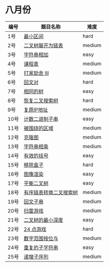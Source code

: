 # 八月份

**编号**|**题目名称**|**难度**
--------|------------|-------
1号|[最小区间](./第1题%20632.%20最小区间)|hard
2号|[二叉树展开为链表](./第2题%20114.%20二叉树展开为链表)|medium
3号|[字符串相加](./第3题%20415.%20字符串相加)|easy
4号|[课程表](./第4题%20207.%20课程表)|medium
5号|[打家劫舍 III](./第5题%20337.%20打家劫舍%20III)|medium
6号|[回文对](./第6题%20336.%20回文对)|hard
7号|[相同的树](./第7题%20100.%20相同的树)|easy
8号|[恢复二叉搜索树](./第8题%2099.%20恢复二叉搜索树)|hard
9号|[复原IP地址](./第9题%2093.%20复原IP地址)|medium
10号|[计数二进制子串](./第10题%20696.%20计数二进制子串)|easy
11号|[被围绕的区域](./第11题%20130.%20被围绕的区域)|medium
12号|[克隆图](./第12题%20133.%20克隆图)|medium
13号|[字符串相乘](./第13题%2043.%20字符串相乘)|medium
14号|[有效的括号](./第14题%2020.%20有效的括号)|easy
15号|[移除盒子](./第15题%20546.%20移除盒子)|hard
16号|[图像渲染](./第16题%20733.%20图像渲染)|easy
17号|[平衡二叉树](./第17题%20110.%20平衡二叉树)|easy
18号|[有序链表转换二叉搜索树](./第18题%20109.%20有序链表转换二叉搜索树)|medium
19号|[回文子串](./第19题%20647.%20回文子串)|medium
20号|[扫雷游戏](./第20题%20529.%20扫雷游戏)|medium
21号|[二叉树的最小深度](./第21题%20111.%20二叉树的最小深度)|easy
22号|[24 点游戏](./第22题%20679.%2024%20点游戏)|hard
23号|[数字范围按位与](./第23题%20201.%20数字范围按位与)|medium
24号|[重复的子字符串](./第24题%20459.%20重复的子字符串)|easy
25号|[递增子序列](./第25题%20491.%20递增子序列)|medium
